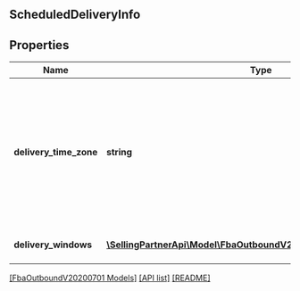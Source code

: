 ## ScheduledDeliveryInfo

## Properties

Name | Type | Description | Notes
------------ | ------------- | ------------- | -------------
**delivery_time_zone** | **string** | The time zone of the destination address for the fulfillment order preview. Must be an IANA time zone name. Example: Asia/Tokyo. |
**delivery_windows** | [**\SellingPartnerApi\Model\FbaOutboundV20200701\DeliveryWindow[]**](DeliveryWindow.md) | An array of delivery windows. |

[[FbaOutboundV20200701 Models]](../) [[API list]](../../Api) [[README]](../../../README.md)
